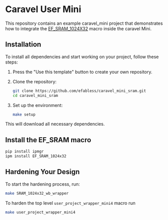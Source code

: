 # Caravel User Mini

This repository contains an example caravel_mini project that demonstrates how to integrate the [EF_SRAM_1024X32](https://platform.efabless.com/design_catalog/ip_block/40) macro inside the caravel Mini.

## Installation

To install all dependencies and start working on your project, follow these steps:

1. Press the "Use this template" button to create your own repository.
2. Clone the repository:
   ```bash
   git clone https://github.com/efabless/caravel_mini_sram.git
   cd caravel_mini_sram
   ```

3. Set up the environment:
   ```bash
   make setup
   ```

This will download all necessary dependencies.

## Install the EF_SRAM macro
   ```bash
   pip install ipmgr
   ipm install EF_SRAM_1024x32
   ```

## Hardening Your Design

To start the hardening process, run:
```bash
make SRAM_1024x32_wb_wrapper
```

To harden the top level `user_project_wrapper_mini4` macro run
```bash
make user_project_wrapper_mini4
```
